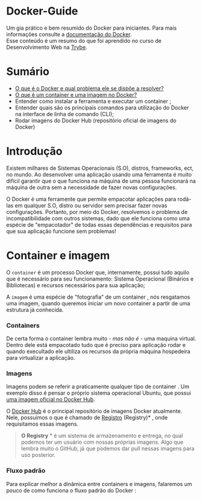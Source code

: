 # Docker-Guide
Um gia prático e bem resumido do Docker para iniciantes. Para mais informações consulte a [documentação do Docker](https://docs.docker.com/engine/).\
Esse conteúdo é um resumo do que foi aprendido no curso de Desenvolvimento Web na [Trybe](https://www.betrybe.com/).

# Sumário

- [O que é o Docker e qual problema ele se dispõe a resolver?](#introdução)
- [O que é um container e uma imagem no Docker?](#container-e-imagem)
- Entender como instalar a ferramenta e executar um container ;
- Entender quais são os principais comandos para utilização do Docker na interface de linha de comando (CLI);
- Rodar imagens do Docker Hub (repositório oficial de imagens do Docker)

# Introdução

Existem milhares de Sistemas Operacionais (S.O), distros, frameworks, ect, no mundo. Ao desenvolver uma aplicação usando uma ferramenta é muito difícil garantir que o que funciona na máquina de uma pessoa funcionará na máquina de outra sem a necessidade de fazer novas configurações.

O Docker é uma ferramente que permite empacotar aplicações para rodá-las em qualquer S.O, distro ou servidor sem precisar fazer novas configurações. Portanto, por meio do Docker, resolvemos o problema de incompatibilidade com outros sistemas, dado que ele funciona como uma espécie de "empacotador" de todas essas dependências e requisitos para que sua aplicação funcione sem problemas!

# Container e imagem

O `container` é um processo Docker que, internamente, possui tudo aquilo que é necessário para seu funcionamento: Sistema Operacional (Binários e Bibliotecas) e recursos necessários para sua aplicação;

A `imagem` é uma espécie de "fotografia" de um container , nós resgatamos uma imagem, quando queremos iniciar um novo container a partir de uma estrutura já conhecida.

### Containers

De certa forma o container lembra muito - _mas não é_ - uma maquina virtual. Dentro dele está empacotado tudo que é preciso para aplicação rodar e quando execultado ele ultiliza os recursos da própria máquina hospedeira para virtualizar a aplicação.

### Imagens

Imagens podem se referir a praticamente qualquer tipo de container . Um exemplo disso é pensar o próprio sistema operacional Ubuntu, que possui [uma imagem oficial no Docker Hub](https://hub.docker.com/_/ubuntu).

O [Docker Hub](https://hub.docker.com/) é o principal repositório de imagens Docker atualmente. Nele, possuímos o que é chamado de [Registro](https://docs.docker.com/registry/introduction/) (Registry)* , onde requisitamos essas imagens.

> **O Registry** * é um sistema de armazenamento e entrega, no qual podemos ter um usuário com nossas próprias imagens. Algo que lembra muito o GitHub, já que podemos dar pull nessas imagens para uso posterior.

### Fluxo padrão

Para explicar melhor a dinâmica entre containers e imagens, falaremos um pouco de como funciona o fluxo padrão do Docker :
